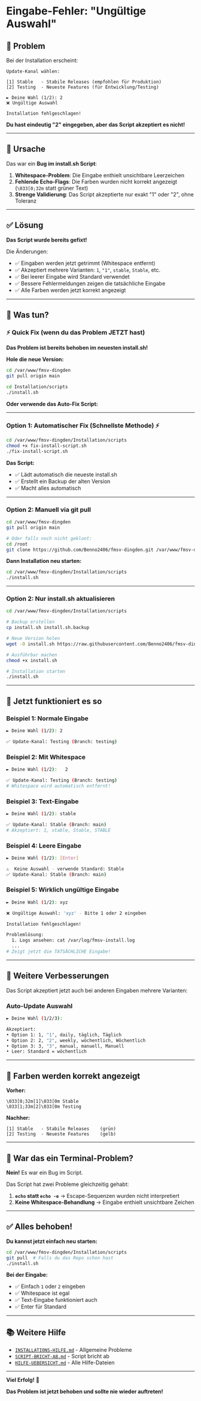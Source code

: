 # Eingabe-Fehler: "Ungültige Auswahl"

## 🎯 Problem

Bei der Installation erscheint:
```
Update-Kanal wählen:

[1] Stable   - Stabile Releases (empfohlen für Produktion)
[2] Testing  - Neueste Features (für Entwicklung/Testing)

► Deine Wahl (1/2): 2
❌ Ungültige Auswahl

Installation fehlgeschlagen!
```

**Du hast eindeutig "2" eingegeben, aber das Script akzeptiert es nicht!**

---

## 🐛 Ursache

Das war ein **Bug im install.sh Script**:
1. **Whitespace-Problem**: Die Eingabe enthielt unsichtbare Leerzeichen
2. **Fehlende Echo-Flags**: Die Farben wurden nicht korrekt angezeigt (`\033[0;32m` statt grüner Text)
3. **Strenge Validierung**: Das Script akzeptierte nur exakt "1" oder "2", ohne Toleranz

---

## ✅ Lösung

**Das Script wurde bereits gefixt!** 

Die Änderungen:
- ✅ Eingaben werden jetzt getrimmt (Whitespace entfernt)
- ✅ Akzeptiert mehrere Varianten: `1`, `"1"`, `stable`, `Stable`, etc.
- ✅ Bei leerer Eingabe wird Standard verwendet
- ✅ Bessere Fehlermeldungen zeigen die tatsächliche Eingabe
- ✅ Alle Farben werden jetzt korrekt angezeigt

---

## 🔄 Was tun?

### ⚡ Quick Fix (wenn du das Problem JETZT hast)

**Das Problem ist bereits behoben im neuesten install.sh!**

**Hole die neue Version:**

```bash
cd /var/www/fmsv-dingden
git pull origin main

cd Installation/scripts
./install.sh
```

**Oder verwende das Auto-Fix Script:**

---

### Option 1: Automatischer Fix (Schnellste Methode) ⚡

```bash
cd /var/www/fmsv-dingden/Installation/scripts
chmod +x fix-install-script.sh
./fix-install-script.sh
```

**Das Script:**
- ✅ Lädt automatisch die neueste install.sh
- ✅ Erstellt ein Backup der alten Version
- ✅ Macht alles automatisch

---

### Option 2: Manuell via git pull

```bash
cd /var/www/fmsv-dingden
git pull origin main

# Oder falls noch nicht geklont:
cd /root
git clone https://github.com/Benno2406/fmsv-dingden.git /var/www/fmsv-dingden
```

**Dann Installation neu starten:**
```bash
cd /var/www/fmsv-dingden/Installation/scripts
./install.sh
```

---

### Option 2: Nur install.sh aktualisieren

```bash
cd /var/www/fmsv-dingden/Installation/scripts

# Backup erstellen
cp install.sh install.sh.backup

# Neue Version holen
wget -O install.sh https://raw.githubusercontent.com/Benno2406/fmsv-dingden/main/Installation/scripts/install.sh

# Ausführbar machen
chmod +x install.sh

# Installation starten
./install.sh
```

---

## 🎯 Jetzt funktioniert es so

### Beispiel 1: Normale Eingabe
```bash
► Deine Wahl (1/2): 2

✅ Update-Kanal: Testing (Branch: testing)
```

### Beispiel 2: Mit Whitespace
```bash
► Deine Wahl (1/2):   2   

✅ Update-Kanal: Testing (Branch: testing)
# Whitespace wird automatisch entfernt!
```

### Beispiel 3: Text-Eingabe
```bash
► Deine Wahl (1/2): stable

✅ Update-Kanal: Stable (Branch: main)
# Akzeptiert: 1, stable, Stable, STABLE
```

### Beispiel 4: Leere Eingabe
```bash
► Deine Wahl (1/2): [Enter]

⚠️  Keine Auswahl - verwende Standard: Stable
✅ Update-Kanal: Stable (Branch: main)
```

### Beispiel 5: Wirklich ungültige Eingabe
```bash
► Deine Wahl (1/2): xyz

❌ Ungültige Auswahl: 'xyz' - Bitte 1 oder 2 eingeben

Installation fehlgeschlagen!

Problemlösung:
  1. Logs ansehen: cat /var/log/fmsv-install.log
  ...
# Zeigt jetzt die TATSÄCHLICHE Eingabe!
```

---

## 📝 Weitere Verbesserungen

Das Script akzeptiert jetzt auch bei anderen Eingaben mehrere Varianten:

### Auto-Update Auswahl
```bash
► Deine Wahl (1/2/3): 

Akzeptiert:
• Option 1: 1, "1", daily, täglich, Täglich
• Option 2: 2, "2", weekly, wöchentlich, Wöchentlich  
• Option 3: 3, "3", manual, manuell, Manuell
• Leer: Standard = wöchentlich
```

---

## 🎨 Farben werden korrekt angezeigt

**Vorher:**
```
\033[0;32m[1]\033[0m Stable
\033[1;33m[2]\033[0m Testing
```

**Nachher:**
```
[1] Stable   - Stabile Releases    (grün)
[2] Testing  - Neueste Features    (gelb)
```

---

## 🐛 War das ein Terminal-Problem?

**Nein!** Es war ein Bug im Script.

Das Script hat zwei Probleme gleichzeitig gehabt:
1. **`echo` statt `echo -e`** → Escape-Sequenzen wurden nicht interpretiert
2. **Keine Whitespace-Behandlung** → Eingabe enthielt unsichtbare Zeichen

---

## ✅ Alles behoben!

**Du kannst jetzt einfach neu starten:**

```bash
cd /var/www/fmsv-dingden/Installation/scripts
git pull  # Falls du das Repo schon hast
./install.sh
```

**Bei der Eingabe:**
- ✅ Einfach `1` oder `2` eingeben
- ✅ Whitespace ist egal
- ✅ Text-Eingabe funktioniert auch
- ✅ Enter für Standard

---

## 📚 Weitere Hilfe

- [`INSTALLATIONS-HILFE.md`](INSTALLATIONS-HILFE.md) - Allgemeine Probleme
- [`SCRIPT-BRICHT-AB.md`](SCRIPT-BRICHT-AB.md) - Script bricht ab
- [`HILFE-UEBERSICHT.md`](HILFE-UEBERSICHT.md) - Alle Hilfe-Dateien

---

**Viel Erfolg!** 🚀

**Das Problem ist jetzt behoben und sollte nie wieder auftreten!**
